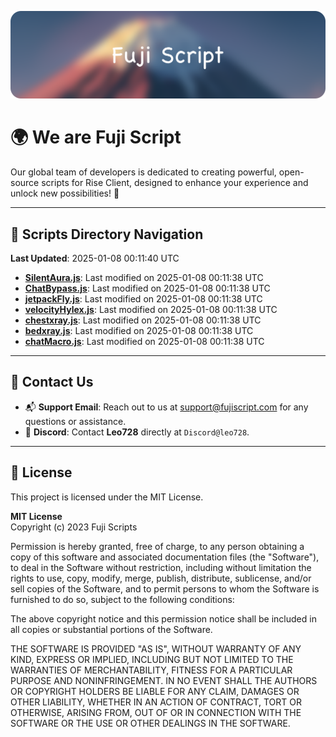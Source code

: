 ![Banner](.github/b.webp)

# 🌍 **We are Fuji Script**

Our global team of developers is dedicated to creating powerful, open-source scripts for Rise Client, designed to enhance your experience and unlock new possibilities! 🌟

---
<!-- SCRIPTS_NAVIGATION_START -->
## 📂 **Scripts Directory Navigation**

**Last Updated**: 2025-01-08 00:11:40 UTC

- **[SilentAura.js](scripts/SilentAura.js)**: Last modified on 2025-01-08 00:11:38 UTC
- **[ChatBypass.js](scripts/ChatBypass.js)**: Last modified on 2025-01-08 00:11:38 UTC
- **[jetpackFly.js](scripts/jetpackFly.js)**: Last modified on 2025-01-08 00:11:38 UTC
- **[velocityHylex.js](scripts/velocityHylex.js)**: Last modified on 2025-01-08 00:11:38 UTC
- **[chestxray.js](scripts/chestxray.js)**: Last modified on 2025-01-08 00:11:38 UTC
- **[bedxray.js](scripts/bedxray.js)**: Last modified on 2025-01-08 00:11:38 UTC
- **[chatMacro.js](scripts/chatMacro.js)**: Last modified on 2025-01-08 00:11:38 UTC

<!-- SCRIPTS_NAVIGATION_END -->

---

## 💬 **Contact Us**  
- 📬 **Support Email**: Reach out to us at [support@fujiscript.com](mailto:support@fujiscript.com) for any questions or assistance.  
- 💬 **Discord**: Contact **Leo728** directly at `Discord@leo728`.

---

## 📜 **License**

This project is licensed under the MIT License.  

**MIT License**  
Copyright (c) 2023 Fuji Scripts  

Permission is hereby granted, free of charge, to any person obtaining a copy of this software and associated documentation files (the "Software"), to deal in the Software without restriction, including without limitation the rights to use, copy, modify, merge, publish, distribute, sublicense, and/or sell copies of the Software, and to permit persons to whom the Software is furnished to do so, subject to the following conditions:  

The above copyright notice and this permission notice shall be included in all copies or substantial portions of the Software.  

THE SOFTWARE IS PROVIDED "AS IS", WITHOUT WARRANTY OF ANY KIND, EXPRESS OR IMPLIED, INCLUDING BUT NOT LIMITED TO THE WARRANTIES OF MERCHANTABILITY, FITNESS FOR A PARTICULAR PURPOSE AND NONINFRINGEMENT. IN NO EVENT SHALL THE AUTHORS OR COPYRIGHT HOLDERS BE LIABLE FOR ANY CLAIM, DAMAGES OR OTHER LIABILITY, WHETHER IN AN ACTION OF CONTRACT, TORT OR OTHERWISE, ARISING FROM, OUT OF OR IN CONNECTION WITH THE SOFTWARE OR THE USE OR OTHER DEALINGS IN THE SOFTWARE.  
